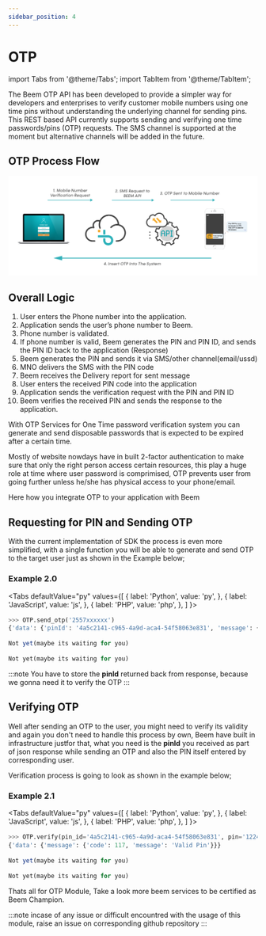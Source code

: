 ```yaml
---
sidebar_position: 4
---
```


# OTP

import Tabs from '@theme/Tabs';
import TabItem from '@theme/TabItem';


The Beem OTP API has been developed to provide a simpler way for developers and enterprises to verify customer mobile numbers using one time pins without understanding the underlying channel for sending pins. This REST based API currently supports sending and verifying one time passwords/pins (OTP) requests. The SMS channel is supported at the moment but alternative channels will be added in the future.

## OTP Process Flow

![](OTP-Infographic.png)


## Overall Logic

1. User enters the Phone number into the application.
2. Application sends the user’s phone number to Beem.
3. Phone number is validated.
4. If phone number is valid, Beem generates the PIN and PIN ID, and sends the PIN ID back to the application (Response)
5. Beem generates the PIN and sends it via SMS/other channel(email/ussd)
6. MNO delivers the SMS with the PIN code
7. Beem receives the Delivery report for sent message
8. User enters the received PIN code into the application
9. Application sends the verification request with the PIN and PIN ID
10. Beem verifies the received PIN and sends the response to the application.


With OTP Services for One Time password verification system you can generate and send disposable passwords that is expected to be expired after a certain time.

Mostly of website nowdays have in built 2-factor authentication to make sure that only the right person access certain resources, this play a huge role at time where user password is comprimised, OTP prevents user from going further unless he/she has physical access to your phone/email.

Here how you integrate OTP to your application with Beem

## Requesting for PIN and Sending OTP

With the current implementation of SDK the process is even more simplified, with a single function you will be able to generate and send OTP to the target user just as shown in the Example below;

### Example 2.0

<Tabs
  defaultValue="py"
  values={[
    { label: 'Python', value: 'py', },
    { label: 'JavaScript', value: 'js', },
    { label: 'PHP', value: 'php', },
  ]
}>

<TabItem value="py">

```py
>>> OTP.send_otp('2557xxxxxx')
{'data': {'pinId': '4a5c2141-c965-4a9d-aca4-54f58063e831', 'message': {'code': 100, 'message': 'SMS sent successfully'}}}

```

</TabItem>

<TabItem value="js">

```js
Not yet(maybe its waiting for you)
```

</TabItem>
<TabItem value="php">

```php
Not yet(maybe its waiting for you)
```

</TabItem>
</Tabs>

:::note
You have to store the **pinId** returned back from response, because we gonna need it to verify the OTP
:::


## Verifying OTP

Well after sending an OTP to the user, you might need to verify its validity and again you don't need to handle this process by own, Beem have built in infrastructure justfor that, what you need is the **pinId** you received as part of json response while sending an OTP and also the PIN itself entered by corresponding user.

Verification process is going to look as shown in the example below;


### Example 2.1

<Tabs
  defaultValue="py"
  values={[
    { label: 'Python', value: 'py', },
    { label: 'JavaScript', value: 'js', },
    { label: 'PHP', value: 'php', },
  ]
}>

<TabItem value="py">

```py
>>> OTP.verify(pin_id='4a5c2141-c965-4a9d-aca4-54f58063e831', pin='122496')
{'data': {'message': {'code': 117, 'message': 'Valid Pin'}}}
```

</TabItem>

<TabItem value="js">

```js
Not yet(maybe its waiting for you)
```

</TabItem>
<TabItem value="php">

```php
Not yet(maybe its waiting for you)
```

</TabItem>
</Tabs>

Thats all for OTP Module, Take a look more beem services to be certified as Beem Champion.

:::note
incase of any issue or difficult encountred with the usage of this module, raise an issue on corresponding github repository
:::